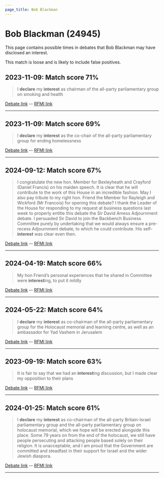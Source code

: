 ```yaml
---
page_title: Bob Blackman
---
```


# Bob Blackman  (24945)

This page contains possible times in debates that Bob Blackman may have disclosed an interest.

This match is loose and is likely to include false positives. 



## 2023-11-09: Match score 71%

>I **declare** my **interest** as chairman of the all-party parliamentary group on smoking and health

[Debate link](https://www.theyworkforyou.com/debates/?id=2023-11-09b.321.0)  --  [RFMI link](https://www.theyworkforyou.com/mp/24945/register)


---



## 2023-11-09: Match score 69%

>I **declare** my **interest** as the co-chair of the all-party parliamentary group for ending homelessness

[Debate link](https://www.theyworkforyou.com/debates/?id=2023-11-09b.322.1)  --  [RFMI link](https://www.theyworkforyou.com/mp/24945/register)


---



## 2024-09-12: Match score 67%

>I congratulate the new hon. Member for Bexleyheath and Crayford (Daniel Francis) on his maiden speech. It is clear that he will contribute to the work of this House in an incredible fashion. May I also pay tribute to my right hon. Friend the Member for Rayleigh and Wickford (Mr Francois) for opening this debate? I thank the Leader of the House for responding to my request at business questions last week to properly entitle this debate the Sir David Amess Adjournment debate. I persuaded Sir David to join the Backbench Business Committee purely by undertaking that we would always ensure a pre-recess Adjournment debate, to which he could contribute. His self-**interest** was clear even then.

[Debate link](https://www.theyworkforyou.com/debates/?id=2024-09-12b.1015.1)  --  [RFMI link](https://www.theyworkforyou.com/mp/24945/register)


---



## 2024-04-19: Match score 66%

>My hon Friend’s personal experiences that he shared in Committee were **interest**ing, to put it mildly

[Debate link](https://www.theyworkforyou.com/debates/?id=2024-04-19b.589.1)  --  [RFMI link](https://www.theyworkforyou.com/mp/24945/register)


---



## 2024-05-22: Match score 64%

>I **declare** my **interest** as co-chairman of the all-party parliamentary group for the Holocaust memorial and learning centre, as well as an ambassador for Yad Vashem in Jerusalem

[Debate link](https://www.theyworkforyou.com/debates/?id=2024-05-22b.952.0)  --  [RFMI link](https://www.theyworkforyou.com/mp/24945/register)


---



## 2023-09-19: Match score 63%

>It is fair to say that we had an **interest**ing discussion, but I made clear my opposition to their plans

[Debate link](https://www.theyworkforyou.com/debates/?id=2023-09-19c.1287.2)  --  [RFMI link](https://www.theyworkforyou.com/mp/24945/register)


---



## 2024-01-25: Match score 61%

>I **declare** my **interest** as co-chairman of the all-party Britain-Israel parliamentary group and the all-party parliamentary group on holocaust memorial, which we hope will be erected alongside this place. Some 79 years on from the end of the holocaust, we still have people persecuting and attacking people based solely on their religion. It is unacceptable, and I am proud that the Government are committed and steadfast in their support for Israel and the wider Jewish diaspora.

[Debate link](https://www.theyworkforyou.com/debates/?id=2024-01-25a.481.0)  --  [RFMI link](https://www.theyworkforyou.com/mp/24945/register)


---

